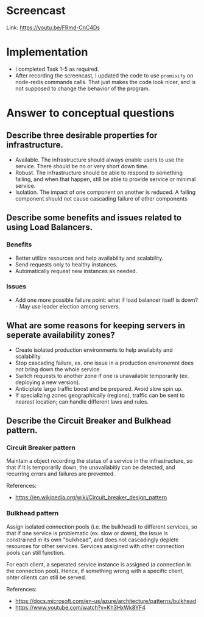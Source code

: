 # Screencast
Link: https://youtu.be/FRmd-CnC4Ds 
# Implementation
- I completed Task 1-5 as required.
- After recording the screencast, I updated the code to use `promisify` on node-redis commands calls. That just makes the code look nicer, and is not supposed to change the behavior of the program.

# Answer to conceptual questions

## Describe three desirable properties for infrastructure.
   
- Available. The infrastructure should always enable users to use the service. There should be no or very short down time. 
- Robust. The infrastructure should be able to respond to something failing, and when that happen, still be able to provide service or minimal service.
- Isolation. The impact of one component on another is reduced. A failing component should not cause cascading failure of other components

## Describe some benefits and issues related to using Load Balancers.

### Benefits
- Better utilize resources and help availability and scalability.
- Send requests only to healthy instances.
- Automatically request new instances as needed. 
### Issues
- Add one more possible failure point: what if load balancer itself is down? - May use leader election among servers.

## What are some reasons for keeping servers in seperate availability zones?

- Create isolated production environments to help availabity and scalability.
- Stop cascading failure, ex. one issue in a production environemnt does not bring down the whole service.
- Switch requests to another zone if one is unavailable temporarily (ex. deploying a new version).
- Anticiplate large traffic boost and be prepared. Avoid slow spin up.
- If specializing zones geographically (regions), traffic can be sent to nearest location; can handle different laws and rules.

## Describe the Circuit Breaker and Bulkhead pattern.
### Circuit Breaker pattern
Maintain a object recording the status of a service in the infrastructure, so that if it is temporarily down, the unavailabitiy can be detected, and recurring errors and failures are prevented. 

References:
- https://en.wikipedia.org/wiki/Circuit_breaker_design_pattern

### Bulkhead pattern
Assign isolated connection pools (i.e. the bulkhead) to different services, so that if one service is problematic (ex. slow or down), the issue is constrained in its own "bulkhead", and does not cascadingly deplete resources for other services. Services assigined with other connection pools can still function.  

For each client, a seperated service instance is assigned (a connection in the connection pool). Hence, if something wrong with a specific client, ohter clients can still be served.

References: 
- https://docs.microsoft.com/en-us/azure/architecture/patterns/bulkhead
- https://www.youtube.com/watch?v=Kh3HxWk8YF4

